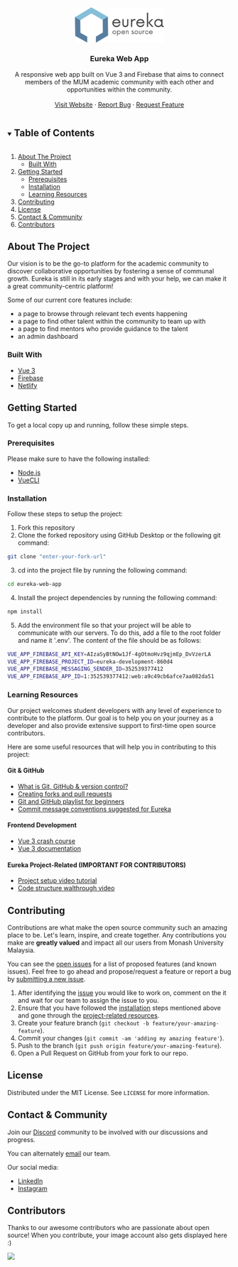<!-- PROJECT LOGO -->
<br />
<p align="center">
  <a href="https://github.com/MUM-Open-Source/eureka-web-app">
    <img src="src/assets/logo.png" alt="Logo" width="200">
  </a>

  <h3 align="center">Eureka Web App</h3>

  <p align="center">
    A responsive web app built on Vue 3 and Firebase that aims to connect members of the MUM academic community with each other and opportunities within the community.
    <br />
    <br />
    <a href="https://eureka-monash.com/">Visit Website</a>
    ·
    <a href="https://github.com/MUM-Open-Source/eureka-web-app/issues">Report Bug</a>
    ·
    <a href="https://github.com/MUM-Open-Source/eureka-web-app/issues">Request Feature</a>
  </p>
</p>



<!-- TABLE OF CONTENTS -->
<details open="open">
  <summary><h2 style="display: inline-block">Table of Contents</h2></summary>
  <ol>
    <li>
      <a href="#about-the-project">About The Project</a>
      <ul>
        <li><a href="#built-with">Built With</a></li>
      </ul>
    </li>
    <li>
      <a href="#getting-started">Getting Started</a>
      <ul>
        <li><a href="#prerequisites">Prerequisites</a></li>
        <li><a href="#installation">Installation</a></li>
        <li><a href="#learning-resources">Learning Resources</a></li>
      </ul>
    </li>
    <li><a href="#contributing">Contributing</a></li>
    <li><a href="#license">License</a></li>
    <li><a href="#contact--community">Contact & Community</a></li>
    <li><a href="#contributors">Contributors</a></li>
  </ol>
</details>



<!-- ABOUT THE PROJECT -->
## About The Project

Our vision is to be the go-to platform for the academic community to discover collaborative opportunities by fostering a sense of communal growth. Eureka is still in its early stages and with your help, we can make it a great community-centric platform!

Some of our current core features include:

* a page to browse through relevant tech events happening 
* a page to find other talent within the community to team up with
* a page to find mentors who provide guidance to the talent
* an admin dashboard 


### Built With

* [Vue 3](https://v3.vuejs.org/)
* [Firebase](https://firebase.google.com/)
* [Netlify](https://www.netlify.com/)



<!-- GETTING STARTED -->
## Getting Started

To get a local copy up and running, follow these simple steps.

### Prerequisites

Please make sure to have the following installed:

* [Node.js](https://nodejs.org/en/download)
* [VueCLI](https://cli.vuejs.org/guide/installation.html)

### Installation

Follow these steps to setup the project:

1. Fork this repository
2. Clone the forked repository using GitHub Desktop or the following git command:
```sh
git clone "enter-your-fork-url"
```
3. cd into the project file by running the following command:
```sh
cd eureka-web-app
```
4. Install the project dependencies by running the following command:
```sh
npm install
```
5. Add the environment file so that your project will be able to communicate with our servers. To do this, add a file to the root folder and name it '.env'. The content of the file should be as follows:
```sh
VUE_APP_FIREBASE_API_KEY=AIzaSyBtNOw1Jf-4gOtmoHvz9qjmEp_DvVzerLA
VUE_APP_FIREBASE_PROJECT_ID=eureka-development-860d4
VUE_APP_FIREBASE_MESSAGING_SENDER_ID=352539377412
VUE_APP_FIREBASE_APP_ID=1:352539377412:web:a9c49cb6afce7aa082da51
```

### Learning Resources

Our project welcomes student developers with any level of experience to contribute to the platform. Our goal is to help you on your journey as a developer and also provide extensive support to first-time open source contributors.

Here are some useful resources that will help you in contributing to this project:

#### Git & GitHub

* [What is Git, GitHub & version control?](https://youtu.be/r50BKIFGCI0)
* [Creating forks and pull requests](https://youtu.be/nT8KGYVurIU)
* [Git and GitHub playlist for beginners](https://youtube.com/playlist?list=PLB5jA40tNf3v1wdyYfxQXgdjPgQvP7Xzg)
* [Commit message conventions suggested for Eureka](https://github.com/vuejs/vue-next/blob/master/.github/commit-convention.md)

#### Frontend Development

* [Vue 3 crash course](https://youtu.be/ZqgiuPt5QZo)
* [Vue 3 documentation](https://v3.vuejs.org/guide/introduction.html#what-is-vue-js)

#### Eureka Project-Related (IMPORTANT FOR CONTRIBUTORS)

* [Project setup video tutorial](https://youtu.be/XNotTHShgS8)
* [Code structure walthrough video](https://youtu.be/ja5hhgeDNiw)

 

<!-- CONTRIBUTING -->
## Contributing

Contributions are what make the open source community such an amazing place to be. Let's learn, inspire, and create together. Any contributions you make are **greatly valued** and impact all our users from Monash University Malaysia.

You can see the [open issues](https://github.com/MUM-Open-Source/eureka-web-app/issues) for a list of proposed features (and known issues). Feel free to go ahead and propose/request a feature or report a bug by [submitting a new issue](https://github.com/MUM-Open-Source/eureka-web-app/issues/new).

1. After identifying the [issue]((https://github.com/MUM-Open-Source/eureka-web-app/issues)) you would like to work on, comment on the it and wait for our team to assign the issue to you.
2. Ensure that you have followed the [installation](#installation) steps mentioned above and gone through the [project-related resources](#eureka-project-related-important-for-contributors).
3. Create your feature branch (`git checkout -b feature/your-amazing-feature`).
4. Commit your changes (`git commit -am 'adding my amazing feature'`).
5. Push to the branch (`git push origin feature/your-amazing-feature`).
6. Open a Pull Request on GitHub from your fork to our repo.



<!-- LICENSE -->
## License

Distributed under the MIT License. See `LICENSE` for more information.



<!-- CONTACT & COMMUNITY -->
## Contact & Community

Join our [Discord](https://discord.gg/hUfnkcGKf4) community to be involved with our discussions and progress.

You can alternately [email](mailto:eurekaqh88@gmail.com) our team.

Our social media:
* [LinkedIn](https://www.linkedin.com/company/eureka-open-source/)
* [Instagram](https://www.instagram.com/eureka_open_source/)

<!-- CONTRIBUTORS -->
## Contributors

Thanks to our awesome contributors who are passionate about open source! When you contribute, your image account also gets displayed here :)

<a href="https://github.com/MUM-Open-Source/eureka-web-app/graphs/contributors">
  <img src="https://contrib.rocks/image?repo=MUM-Open-Source/eureka-web-app" />
</a>
